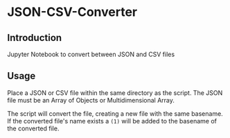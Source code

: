 # JSON-CSV-Converter
## Introduction
Jupyter Notebook to convert between JSON and CSV files


## Usage
Place a JSON or CSV file within the same directory as the script. The JSON file must be an Array of Objects or Multidimensional Array.


The script will convert the file, creating a new file with the same basename. If the converted file's name exists a `(1)` will be added to the basename of the converted file.


